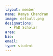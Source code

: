 ```yaml
---
layout: member
name: Ramya Chandran
image: default.png
designations: 
  - PhD Scholar
area:
bio:
email:
type: student
---
```


